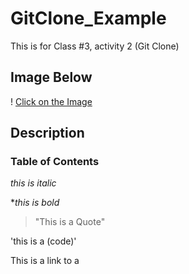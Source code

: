 # GitClone_Example
This is for Class #3, activity 2 (Git Clone)


## Image Below
! [Click on the Image](https://www.google.com/search?q=diljit+dosanjh&sxsrf=APq-WBuhCpiib6GZoRMFfBTmH6PnVjjmUA:1647509583713&source=lnms&tbm=isch&sa=X&ved=2ahUKEwjr5YC868z2AhWCzzgGHUpaACYQ_AUoAnoECAIQBA&biw=1500&bih=849&dpr=2#imgrc=sL8EojQR1YtUhM)

## Description

### Table of Contents

*this is italic*

**this is bold*

> "This is a Quote"

'this is a (code)'

This is a link to a 